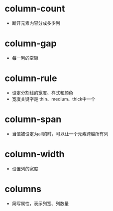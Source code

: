 # column-count
- 断开元素内容分成多少列

# column-gap
- 每一列的空隙

# column-rule
- 设定分割线的宽度、样式和颜色
- 宽度关键字是 thin、medium、thick中一个

# column-span
- 当值被设定为all的时，可以让一个元素跨越所有列

# column-width
- 设置列的宽度

# columns
- 简写属性，表示列宽、列数量